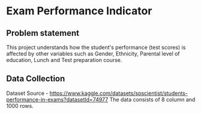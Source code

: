# Exam Performance Indicator

## Problem statement

This project understands how the student's performance (test scores) is affected by other variables such as Gender, Ethnicity, Parental level of education, Lunch and Test preparation course.

## Data Collection

Dataset Source - https://www.kaggle.com/datasets/spscientist/students-performance-in-exams?datasetId=74977
The data consists of 8 column and 1000 rows.
